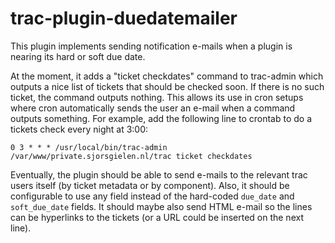 trac-plugin-duedatemailer
=========================

This plugin implements sending notification e-mails when a plugin is nearing
its hard or soft due date.

At the moment, it adds a "ticket checkdates" command to trac-admin which
outputs a nice list of tickets that should be checked soon.  If there is no
such ticket, the command outputs nothing. This allows its use in cron setups
where cron automatically sends the user an e-mail when a command outputs
something. For example, add the following line to crontab to do a tickets check
every night at 3:00:

    0 3 * * * /usr/local/bin/trac-admin /var/www/private.sjorsgielen.nl/trac ticket checkdates

Eventually, the plugin should be able to send e-mails to the relevant trac
users itself (by ticket metadata or by component). Also, it should be
configurable to use any field instead of the hard-coded `due_date` and
`soft_due_date` fields. It should maybe also send HTML e-mail so the lines can
be hyperlinks to the tickets (or a URL could be inserted on the next line).
